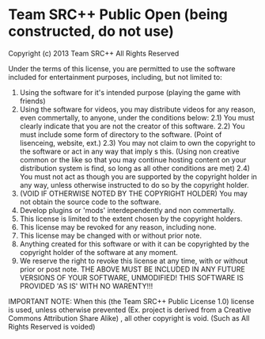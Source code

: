 Team SRC++ Public Open (being constructed, do not use)
====================================

Copyright (c) 2013 Team SRC++
All Rights Reserved

Under the terms of this license, you are permitted to use the software included for entertainment purposes,
including, but not limited to:
1) Using the software for it's intended purpose (playing the game with friends)
2) Using the software for videos, you may distribute videos for any reason, even commertally, to anyone, under the conditions below:
   2.1) You must clearly indicate that you are not the creator of this software.
   2.2) You must include some form of directory to the software. (Point of lisenceing, website, ext.)
   2.3) You may not claim to own the copyright to the software or act in any way that imply s this. (Using non creative common or the like so that you may continue hosting content on your distribution system is find, so long as all other conditions are met)
   2.4) You must not act as though you are supported by the copyright holder in any way, unless otherwise instructed to do so by the copyright holder.
3) (VOID IF OTHERWISE NOTED BY THE COPYRIGHT HOLDER) You may not obtain the source code to the software.
4) Develop plugins or 'mods' interdependently and non commertally.
5) This license is limited to the extent chosen by the copyright holders.
6) This license may be revoked for any reason, including none.
7) This license may be changed with or without prior note.
8) Anything created for this software or with it can be copyrighted by the copyright holder of the software at any moment.
9) We reserve the right to revoke this license at any time, with or without prior or post note.
THE ABOVE MUST BE INCLUDED IN ANY FUTURE VERSIONS OF YOUR SOFTWARE, UNMODIFIED!
THIS SOFTWARE IS PROVIDED 'AS IS' WITH NO WARENTY!!!

IMPORTANT NOTE: When this (the Team SRC++ Public License 1.0)  license is used, unless otherwise prevented (Ex. project is derived from a Creative Commons Attribution Share Alike) , all other copyright is void. (Such as All Rights Reserved is voided)
